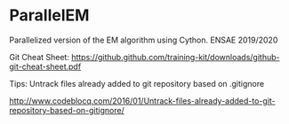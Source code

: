 # ParallelEM

Parallelized version of the EM algorithm using Cython. ENSAE 2019/2020

Git Cheat Sheet:
https://github.github.com/training-kit/downloads/github-git-cheat-sheet.pdf

Tips: Untrack files already added to git repository based on .gitignore

http://www.codeblocq.com/2016/01/Untrack-files-already-added-to-git-repository-based-on-gitignore/


